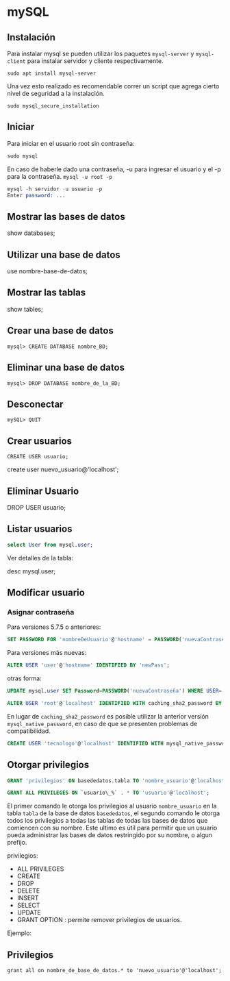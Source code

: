 # mySQL

## Instalación

Para instalar mysql se pueden utilizar los paquetes `mysql-server` y `mysql-client` para instalar servidor y cliente respectivamente.

`sudo apt install mysql-server`

Una vez esto realizado es recomendable correr un script que agrega cierto nivel de seguridad a la instalación.

`sudo mysql_secure_installation`

## Iniciar

Para iniciar en el usuario root sin contraseña:

```s
sudo mysql
```

En caso de haberle dado una contraseña, -u para ingresar el usuario y el -p para la contraseña. `mysql -u root -p`

```s
mysql -h servidor -u usuario -p
Enter password: ...
```

## Mostrar las bases de datos

show databases;

## Utilizar una base de datos

use nombre-base-de-datos;

## Mostrar las tablas

show tables;

## Crear una base de datos

`mysql> CREATE DATABASE nombre_BD;`

## Eliminar una base de datos

`mysql> DROP DATABASE nombre_de_la_BD;`

## Desconectar

`mySQL> QUIT`

## Crear usuarios

`CREATE USER usuario;`

create user nuevo_usuario@'localhost';

## Eliminar Usuario

DROP USER usuario;

## Listar usuarios

```SQL
select User from mysql.user;
```

Ver detalles de la tabla:

desc mysql.user;

## Modificar usuario

### Asignar contraseña

Para versiones 5.7.5 o anteriores:

```SQL
SET PASSWORD FOR 'nombreDeUsuario'@'hostname' = PASSWORD('nuevaContraseña');
```

Para versiones más nuevas:

```SQL
ALTER USER 'user'@'hostname' IDENTIFIED BY 'newPass';
```

otras forma:

```SQL
UPDATE mysql.user SET Password=PASSWORD('nuevaContraseña') WHERE USER='nombreDeUsuario' AND Host='hostname';
```

```sql
ALTER USER 'root'@'localhost' IDENTIFIED WITH caching_sha2_password BY 'password';
```

En lugar de `caching_sha2_password` es posible utilizar la anterior versión `mysql_native_password`, en caso de que se presenten problemas de compatibilidad.

```sql
CREATE USER 'tecnologo'@'localhost' IDENTIFIED WITH mysql_native_password BY 'tecnologo';
```

## Otorgar privilegios

```sql
GRANT 'privilegios' ON basededatos.tabla TO 'nombre_usuario'@'localhost';
```

```sql
GRANT ALL PRIVILEGES ON `usuario\_%` . * TO 'usuario'@'localhost';
```

El primer comando le otorga los privilegios al usuario `nombre_usuario` en la tabla `tabla` de la base de datos `basededatos`, el segundo comando le otorga todos los privilegios a todas las tablas de todas las bases de datos que comiencen con su nombre. Este ultimo es útil para permitir que un usuario pueda administrar las bases de datos restringido por su nombre, o algun prefijo.

privilegios:

- ALL PRIVILEGES
- CREATE
- DROP
- DELETE
- INSERT
- SELECT
- UPDATE
- GRANT OPTION : permite remover privilegios de usuarios.

Ejemplo:

## Privilegios

`grant all on nombre_de_base_de_datos.* to 'nuevo_usuario'@'localhost';`
